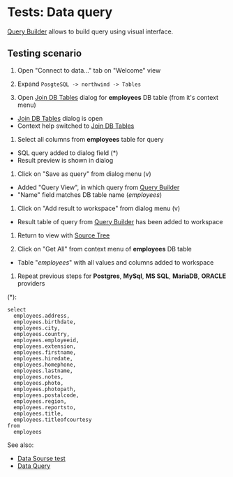 <!-- TITLE: Tests: Join DB Tables -->
<!-- SUBTITLE: -->

# Tests: Data query

[Query Builder](../../access/databases.mdx#join-tables) allows to build query using visual interface.

## Testing scenario

1. Open "Connect to data..." tab on "Welcome" view

1. Expand ```PosgteSQL -> northwind -> Tables```

1. Open [Join DB Tables](../../access/databases.mdx#join-tables) dialog for **employees** DB table (from it's context menu)

* [Join DB Tables](../../access/databases.mdx#join-tables) dialog is open
* Context help switched to [Join DB Tables](../../access/databases.mdx#join-tables)

1. Select all columns from **employees** table for query

* SQL query added to dialog field (*)
* Result preview is shown in dialog

1. Click on "Save as query" from dialog menu (v)

* Added "Query View", in which query from [Query Builder](../../access/databases.mdx#join-tables)
* "Name" field matches DB table name (*employees*)

1. Click on "Add result to workspace" from dialog menu (v)

* Result table of query from [Query Builder](../../access/databases.mdx#join-tables) has been added to workspace

1. Return to view with [Source Tree](../../access/access.md#data-sources)

1. Click on "Get All" from context menu of **employees** DB table

* Table "*employees*" with all values and columns added to workspace

1. Repeat previous steps for **Postgres**, **MySql**, **MS SQL**, **MariaDB**, **ORACLE**
   providers

(*):

```
select
  employees.address,
  employees.birthdate,
  employees.city,
  employees.country,
  employees.employeeid,
  employees.extension,
  employees.firstname,
  employees.hiredate,
  employees.homephone,
  employees.lastname,
  employees.notes,
  employees.photo,
  employees.photopath,
  employees.postalcode,
  employees.region,
  employees.reportsto,
  employees.title,
  employees.titleofcourtesy
from
  employees
```

See also:

* [Data Sourse test](../../access/data-source-test.md)
* [Data Query](../../access/access.md#data-query)
